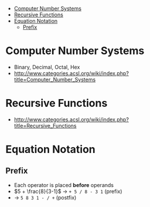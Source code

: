- [Computer Number Systems](#computer-number-systems)
- [Recursive Functions](#recursive-functions)
- [Equation Notation](#equation-notation)
	- [Prefix](#prefix)


# Computer Number Systems
- Binary, Decimal, Octal, Hex
- http://www.categories.acsl.org/wiki/index.php?title=Computer_Number_Systems

# Recursive Functions
- http://www.categories.acsl.org/wiki/index.php?title=Recursive_Functions

# Equation Notation
## Prefix
- Each operator is placed **before** operands
- $5 + \frac{8}{3-1}$ $\rightarrow$ `+ 5 / 8 - 3 1` (prefix)
- $\rightarrow$ `5 8 3 1 - / +` (postfix)
